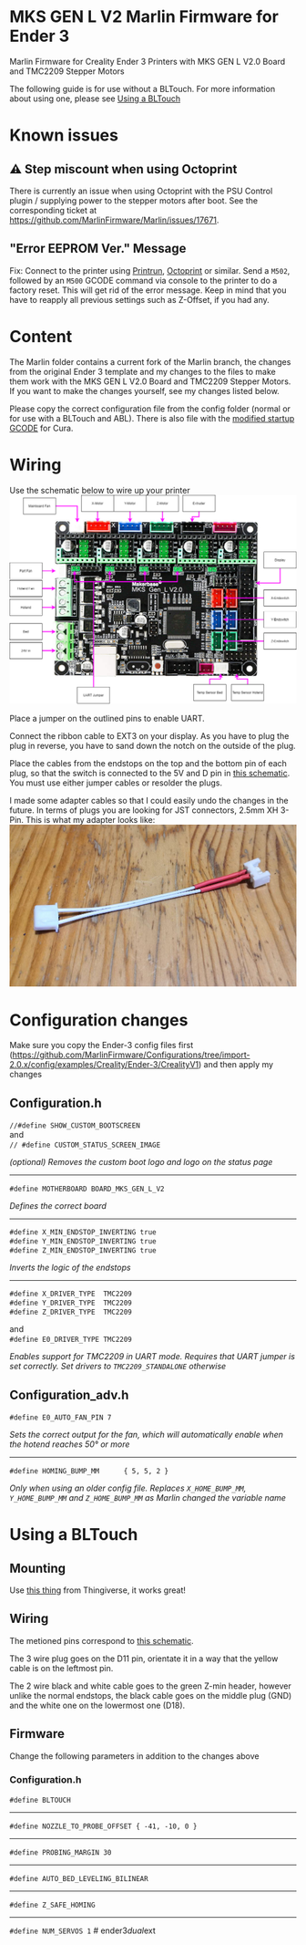 # MKS GEN L V2 Marlin Firmware for Ender 3
Marlin Firmware for Creality Ender 3 Printers with MKS GEN L V2.0 Board and TMC2209 Stepper Motors

The following guide is for use without a BLTouch. For more information about using one, please see [Using a BLTouch](#using-a-bltouch)

# Known issues
## :warning: Step miscount when using Octoprint
There is currently an issue when using Octoprint with the PSU Control plugin / supplying power to the stepper motors after boot. See the corresponding ticket at https://github.com/MarlinFirmware/Marlin/issues/17671.

## "Error EEPROM Ver." Message
Fix: Connect to the printer using [Printrun](https://www.pronterface.com/), [Octoprint](https://octoprint.org/) or similar. Send a `M502`, followed by an `M500` GCODE command via console to the printer to do a factory reset. This will get rid of the error message. Keep in mind that you have to reapply all previous settings such as Z-Offset, if you had any.

# Content
The Marlin folder contains a current fork of the Marlin branch, the changes from the original Ender 3 template and my changes to the files to make them work with the MKS GEN L V2.0 Board and TMC2209 Stepper Motors. If you want to make the changes yourself, see my changes listed below. 

Please copy the correct configuration file from the config folder (normal or for use with a BLTouch and ABL). There is also file with the [modified startup GCODE](https://github.com/MasterPuffin/MKS-GEN-L-V2-Marlin-Firmware-for-Ender-3/blob/BLTouch/cura_abl_settings.txt) for Cura.

# Wiring
Use the schematic below to wire up your printer
![Schematic](https://github.com/MasterPuffin/MKS-GEN-L-V2-Marlin-Firmware-for-Ender-3/blob/master/Schematic.png?raw=true)

Place a jumper on the outlined pins to enable UART.

Connect the ribbon cable to EXT3 on your display. As you have to plug the plug in reverse, you have to sand down the notch on the outside of the plug.

Place the cables from the endstops on the top and the bottom pin of each plug, so that the switch is connected to the 5V and D pin in [this schematic](https://github.com/makerbase-mks/MKS-GEN_L/blob/master/hardware/MKS%20Gen_L%20V2.0_001/MKS%20Gen_L%20V2.0_001%20PIN.pdf). You must use either jumper cables or resolder the plugs.

I made some adapter cables so that I could easily undo the changes in the future. In terms of plugs you are looking for JST connectors, 2.5mm XH 3-Pin. This is what my adapter looks like:
![Adapter](https://github.com/MasterPuffin/MKS-GEN-L-V2-Marlin-Firmware-for-Ender-3/blob/master/adapter_cable.jpg?raw=true)

# Configuration changes
Make sure you copy the Ender-3 config files first (https://github.com/MarlinFirmware/Configurations/tree/import-2.0.x/config/examples/Creality/Ender-3/CrealityV1) and then apply my changes

## Configuration.h

`//#define SHOW_CUSTOM_BOOTSCREEN`  
and  
`// #define CUSTOM_STATUS_SCREEN_IMAGE`

*(optional) Removes the custom boot logo and logo on the status page*

---
`#define MOTHERBOARD BOARD_MKS_GEN_L_V2`

*Defines the correct board*

---
```
#define X_MIN_ENDSTOP_INVERTING true
#define Y_MIN_ENDSTOP_INVERTING true
#define Z_MIN_ENDSTOP_INVERTING true
```

*Inverts the logic of the endstops*

---
```
#define X_DRIVER_TYPE  TMC2209
#define Y_DRIVER_TYPE  TMC2209
#define Z_DRIVER_TYPE  TMC2209
```  
and  
`#define E0_DRIVER_TYPE TMC2209`

*Enables support for TMC2209 in UART mode. Requires that UART jumper is set correctly. Set drivers to `TMC2209_STANDALONE` otherwise*


## Configuration_adv.h
`#define E0_AUTO_FAN_PIN 7`

*Sets the correct output for the fan, which will automatically enable when the hotend reaches 50° or more*

---
`#define HOMING_BUMP_MM      { 5, 5, 2 } `

*Only when using an older config file. Replaces `X_HOME_BUMP_MM`, `Y_HOME_BUMP_MM` and `Z_HOME_BUMP_MM` as Marlin changed the variable name*

# Using a BLTouch
## Mounting
Use [this thing](https://www.thingiverse.com/thing:3003725) from Thingiverse, it works great!

## Wiring
The metioned pins correspond to [this schematic](https://github.com/makerbase-mks/MKS-GEN_L/blob/master/hardware/MKS%20Gen_L%20V2.0_001/MKS%20Gen_L%20V2.0_001%20PIN.pdf).

The 3 wire plug goes on the D11 pin, orientate it in a way that the yellow cable is on the leftmost pin.

The 2 wire black and white cable goes to the green Z-min header, however unlike the normal endstops, the black cable goes on the middle plug (GND) and the white one on the lowermost one (D18).

## Firmware
Change the following parameters in addition to the changes above

### Configuration.h 

`#define BLTOUCH`

---

`#define NOZZLE_TO_PROBE_OFFSET { -41, -10, 0 }`

---

`#define PROBING_MARGIN 30`

---

`#define AUTO_BED_LEVELING_BILINEAR`

---

`#define Z_SAFE_HOMING`

---

`#define NUM_SERVOS 1`
#   e n d e r 3 _ d u a l _ e x t 
 
 